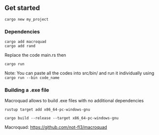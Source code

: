 ## Get started
```
cargo new my_project
```
### Dependencies
```
cargo add macroquad
cargo add rand
```
Replace the code main.rs then
```
cargo run
```
Note: You can paste all the codes into src/bin/ and run it individually using 
```cargo run --bin code_name```

### Building a .exe file
Macroquad allows to build .exe files with no additional dependencies
```
rustup target add x86_64-pc-windows-gnu

cargo build --release --target x86_64-pc-windows-gnu
```

Macroquad: https://github.com/not-fl3/macroquad

